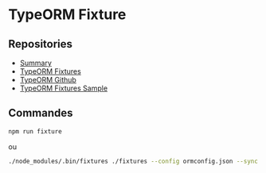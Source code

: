 # TypeORM Fixture

## Repositories

* [Summary](README.md)
* [TypeORM Fixtures](https://robinck.github.io/typeorm-fixtures/)
* [TypeORM Github](https://github.com/RobinCK/typeorm-fixtures)
* [TypeORM Fixtures Sample](https://github.com/RobinCK/typeorm-fixtures-sample)

## Commandes

``` sh
npm run fixture
```

ou

``` sh
./node_modules/.bin/fixtures ./fixtures --config ormconfig.json --sync --require=ts-node/register
```

